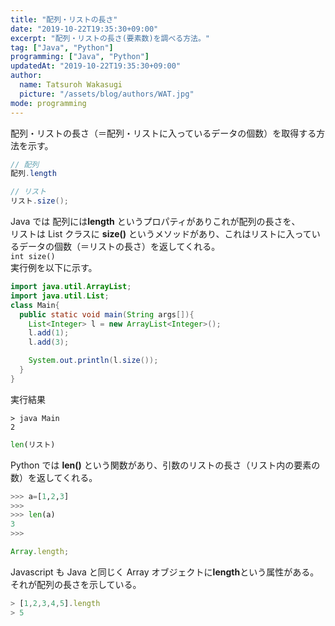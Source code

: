 ```yaml
---
title: "配列・リストの長さ"
date: "2019-10-22T19:35:30+09:00"
excerpt: "配列・リストの長さ(要素数)を調べる方法。"
tag: ["Java", "Python"]
programming: ["Java", "Python"]
updatedAt: "2019-10-22T19:35:30+09:00"
author:
  name: Tatsuroh Wakasugi
  picture: "/assets/blog/authors/WAT.jpg"
mode: programming
---
```


配列・リストの長さ（＝配列・リストに入っているデータの個数）を取得する方法を示す。

<div class="note_content_by_programming_language" id="note_content_Java">

```java
// 配列
配列.length

// リスト
リスト.size();
```

Java では 配列には**length** というプロパティがありこれが配列の長さを、  
リストは List クラスに **size()** というメソッドがあり、これはリストに入っているデータの個数（＝リストの長さ）を返してくれる。  
`int size()`  
実行例を以下に示す。

```java
import java.util.ArrayList;
import java.util.List;
class Main{
  public static void main(String args[]){
    List<Integer> l = new ArrayList<Integer>();
    l.add(1);
    l.add(3);

    System.out.println(l.size());
  }
}
```

実行結果

```
> java Main
2
```

</div>
<div class="note_content_by_programming_language" id="note_content_Python">

```python
len(リスト)
```

Python では **len()** という関数があり、引数のリストの長さ（リスト内の要素の数）を返してくれる。

```python
>>> a=[1,2,3]
>>>
>>> len(a)
3
>>>
```

</div>
<div class="note_content_by_programming_language" id="note_content_Javascript">

```javascript
Array.length;
```

Javascript も Java と同じく Array オブジェクトに**length**という属性がある。それが配列の長さを示している。

```javascript
> [1,2,3,4,5].length
> 5
```

</div>
